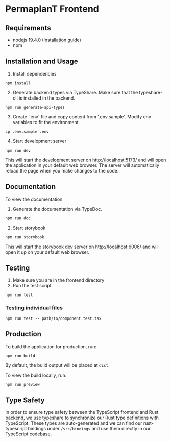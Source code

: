 # PermaplanT Frontend

## Requirements

- nodejs 19.4.0 ([Installation guide](../doc/development_setup.md))
- npm

## Installation and Usage

1. Install dependencies

```shell
npm install
```

2. Generate backend types via TypeShare.
   Make sure that the typeshare-cli is installed in the backend.

```shell
npm run generate-api-types
```

3. Create '.env' file and copy content from '.env.sample'.
   Modify env variables to fit the environment.

```shell
cp .env.sample .env
```

4. Start development server

```shell
npm run dev
```

This will start the development server on [http://localhost:5173/](http://localhost:5173/) and will open the application in your default web browser.
The server will automatically reload the page when you make changes to the code.

## Documentation

To view the documentation

1. Generate the documentation via TypeDoc.

```shell
npm run doc
```

2. Start storybook

```shell
npm run storybook
```

This will start the storybook dev server on [http://localhost:6006/](http://localhost:6006/) and will open it up on your default web browser.

## Testing

1. Make sure you are in the frontend directory
2. Run the test script
```shell
npm run test
```

### Testing individual files

```shell
npm run test -- path/to/component.test.tsx
```

## Production

To build the application for production, run:

```shell
npm run build
```

By default, the build output will be placed at `dist`.

To view the build locally, run:

```shell
npm run preview
```

## Type Safety

In order to ensure type safety between the TypeScript frontend and Rust backend, we use [typeshare](https://github.com/1Password/typeshare) to synchronize our Rust type definitions with TypeScript.
These types are auto-generated and we can find our rust-typescript bindings under `/src/bindings` and use them directly in our TypeScript codebase.
